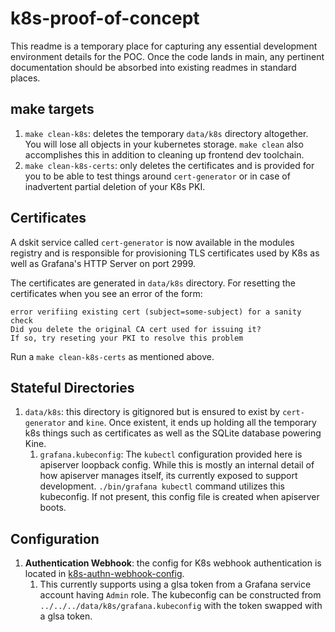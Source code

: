 # k8s-proof-of-concept

This readme is a temporary place for capturing any essential development
environment details for the POC. Once the code lands in main, any pertinent
documentation should be absorbed into existing readmes in standard places.

## make targets

1. `make clean-k8s`:  deletes the temporary `data/k8s` directory altogether.
You will lose all objects in your kubernetes storage. `make clean` also
accomplishes this in addition to cleaning up frontend dev toolchain.
2. `make clean-k8s-certs`: only deletes the certificates and is provided for
you to be able to test things around `cert-generator` or in case of inadvertent
partial deletion of your K8s PKI.

## Certificates

A dskit service called `cert-generator` is now available in the modules
registry and is responsible for provisioning TLS certificates used by K8s
as well as Grafana's HTTP Server on port 2999.

The certificates are generated in `data/k8s` directory. For
resetting the certificates when you see an error of the form:

```
error verifiing existing cert (subject=some-subject) for a sanity check
Did you delete the original CA cert used for issuing it?
If so, try reseting your PKI to resolve this problem
```

Run a `make clean-k8s-certs` as mentioned above.


## Stateful Directories

1. `data/k8s`: this directory is gitignored but is ensured to exist by 
`cert-generator` and `kine`. Once existent, it ends up holding all the
temporary k8s things such as certificates as well as the SQLite database
powering Kine.
   1. `grafana.kubeconfig`: The `kubectl` configuration provided here
   is apiserver loopback config. While this is mostly an internal detail of
   how apiserver manages itself, its currently exposed to support development.
   `./bin/grafana kubectl` command utilizes this kubeconfig. If not present,
   this config file is created when apiserver boots.

## Configuration

1. **Authentication Webhook**: the config for K8s webhook authentication
is located in [k8s-authn-webhook-config](../../..//conf/k8s-authn-webhook-config).
   1. This currently supports using a glsa token from a Grafana service account
   having `Admin` role. The kubeconfig can be constructed from 
   `../../../data/k8s/grafana.kubeconfig` with the token swapped with a
   glsa token.
